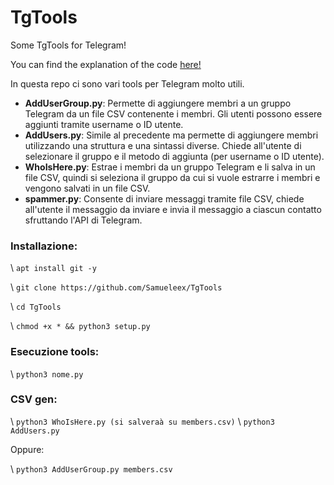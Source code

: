 # TgTools
Some TgTools for Telegram!

You can find the explanation of the code [here!](https://ethicalhacking.freeflarum.com/)

In questa repo ci sono vari tools per Telegram molto utili.
- **AddUserGroup.py**: Permette di aggiungere membri a un gruppo Telegram da un file CSV contenente i  membri. Gli utenti possono essere aggiunti tramite username o ID utente.
- **AddUsers.py**: Simile al precedente ma permette di aggiungere membri utilizzando una struttura e una sintassi diverse. Chiede all'utente di selezionare il gruppo e il metodo di aggiunta (per username o ID utente).
- **WhoIsHere.py**: Estrae i membri da un gruppo Telegram e li salva in un file CSV, quindi si seleziona il gruppo da cui si vuole estrarre i membri e vengono salvati in un file CSV.
- **spammer.py**: Consente di inviare messaggi tramite file CSV, chiede all'utente il messaggio da inviare e invia il messaggio a ciascun contatto sfruttando l'API di Telegram.



### Installazione:

\ `apt install git -y`

\ `git clone https://github.com/Samueleex/TgTools`

\ `cd TgTools`

\ `chmod +x * && python3 setup.py`



### Esecuzione tools:

\ `python3 nome.py`



### CSV gen:

\ `python3 WhoIsHere.py (si salveraà su members.csv)`
\ `python3 AddUsers.py`

Oppure:

\ `python3 AddUserGroup.py members.csv`
